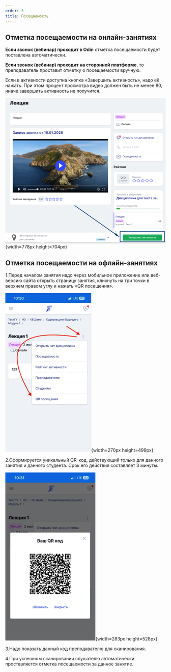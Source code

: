```yaml
---
order: 3
title: Посещаемость
---
```


## Отметка посещаемости на онлайн-занятиях

**Если звонок (вебинар) проходит в Odin** отметка посещаемости будет поставлена автоматически. 

**Если звонок (вебинар) проходит на сторонней платформе**, то преподаватель проставит отметку о посещаемости вручную.

Если в активности доступна кнопка «Завершить активность», надо её нажать. При этом процент просмотра видео должен быть не менее 80, иначе завершить активность не получится.

![](./poseschaemost.png){width=778px height=704px}

## **Отметка посещаемости на офлайн-занятиях**

1\.Перед началом занятия надо через мобильное приложение или веб-версию сайта открыть страницу занятия, кликнуть на три точки в верхнем правом углу и нажать «QR посещения».

![](./poseschaemost-2.png){width=270px height=499px}

2\.Сформируется уникальный QR-код, действующий только для данного занятия и данного студента. Срок его действия составляет 3 минуты.

![](./poseschaemost-3.png){width=283px height=528px}

3\.Надо показать данный код преподавателю для сканирования.

4\.При успешном сканировании слушателю автоматически проставляется отметка посещаемости за данное занятие.


